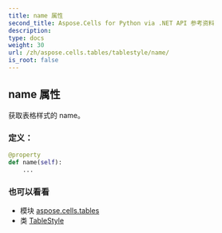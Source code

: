```yaml
---
title: name 属性
second_title: Aspose.Cells for Python via .NET API 参考资料
description:
type: docs
weight: 30
url: /zh/aspose.cells.tables/tablestyle/name/
is_root: false
---
```

## name 属性

获取表格样式的 name。
### 定义：
```python
@property
def name(self):
    ...
```

### 也可以看看
* 模块 [aspose.cells.tables](../../)
* 类 [TableStyle](/cells/python-net/zh/aspose.cells.tables/tablestyle)
